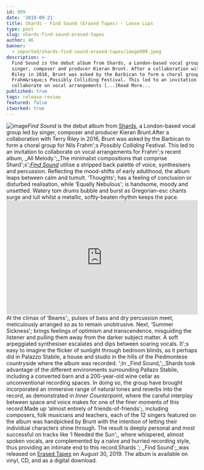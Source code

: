 ```yaml
---
id: 909
date: '2019-09-21'
title: Shards - Find Sound (Erased Tapes) - Loose Lips
type: post
slug: shards-find-sound-erased-tapes
author: 46
banner:
  - imported/shards-find-sound-erased-tapes/image909.jpeg
description: >-
  Find Sound is the debut album from Shards, a London-based vocal group led by
  singer, composer and producer Kieran Brunt. After a collaboration with Terry
  Riley in 2016, Brunt was asked by the Barbican to form a choral group for Nils
  Frahm&rsquo;s Possibly Colliding Festival. This led to an invitation to
  collaborate on vocal arrangements [...]Read More...
published: true
tags: release-review
featured: false
itworked: true
---
```

![image](../imported/shards-find-sound-erased-tapes/image909.jpeg)_Find Sound_ is the debut album from [Shards](https://www.facebook.com/shardsvoices/), a London-based vocal group led by singer, composer and producer Kieran Brunt.After a collaboration with Terry Riley in 2016, Brunt was asked by the Barbican to form a choral group for Nils Frahm';s _Possibly Colliding_ Festival. This led to an invitation to collaborate on vocal arrangements for Frahm';s recent album, _All Melody.';_The minimalist compositions that comprise Shard';_s';_[_Find Sound_](https://shardsvoices.bandcamp.com/) utilise a stripped back palette of voice, synthesisers and percussion. Reflecting the mood-shifts of early adulthood, the album leaps between calm and tumult. ‘Thoughts'; has a feeling of conclusion or disturbed realisation, while ‘Equally Nebulous'; is handsome, moody and unsettled. Watery tom drums bubble and burst as Gregorian-esc chants surge and lull whilst a metallic, softly-beaten rhythm keeps the pace.<iframe width='100%' height='300' scrolling='no' frameborder='no' allow='autoplay' src='https://bandcamp.com/EmbeddedPlayer/album=273899895/size=large/bgcol=ffffff/linkcol=0687f5/tracklist=false/artwork=small/transparent=true/'></iframe>At the climax of ‘Beams';, pulses of bass and dry percussion meet, meticulously arranged so as to remain unobtrusive. Next, ‘Summer Sickness'; brings feelings of optimism and transcendence, misguiding the listener and pulling them away from the darker subject matter. A soft arpeggiated synthesiser escalates and dips between soaring vocals. It';s easy to imagine the flicker of sunlight through bedroom blinds, as it perhaps did in Palazzo Stabile, a house and studio in the hills of the Piedmontese countryside where the album was recorded. ';In _Find Sound,';_Shards took advantage of the different environments surrounding Pallazo Stabile, including a converted barn and a 200-year-old wine cellar as unconventional recording spaces. In doing so, the group have brought incorporated an immersive range of natural tones and reverbs into the record, as demonstrated in _Inner Counterpoint_, where the careful interplay between space and voice makes for one of the finer moments of this record.Made up ‘almost entirely of friends-of-friends';, including composers, folk musicians and teachers, each of the 12 singers featured on the album was handpicked by Brunt with the intention of letting their individual characters shine through. The result is deeply personal and most successful on tracks like ‘I Needed the Sun';, where whispered, almost spoken vocals, are complemented by a naïve and hurried recording style, thus providing an intimate end to this record.Shards '; _Find Sound';_was released on [Erased Tapes](http://www.erasedtapes.com) on August 30, 2019. The album is available on vinyl, CD, and as a digital download.